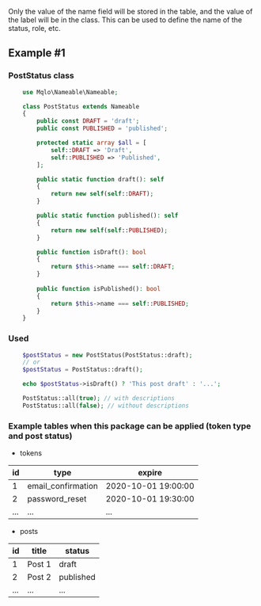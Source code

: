 Only the value of the name field will be stored in the table, and the value of the label will be in the class. This can be used to define the name of the status, role, etc.

## Example #1
### PostStatus class
```php
    use Mqlo\Nameable\Nameable;

    class PostStatus extends Nameable
    {
        public const DRAFT = 'draft';
        public const PUBLISHED = 'published';

        protected static array $all = [
            self::DRAFT => 'Draft',
            self::PUBLISHED => 'Published',
        ];

        public static function draft(): self
        {
            return new self(self::DRAFT);
        }

        public static function published(): self
        {
            return new self(self::PUBLISHED);
        }

        public function isDraft(): bool
        {
            return $this->name === self::DRAFT;
        }
        
        public function isPublished(): bool
        {
            return $this->name === self::PUBLISHED;
        }
    }
```
### Used
```php
    $postStatus = new PostStatus(PostStatus::draft);
    // or
    $postStatus = PostStatus::draft();

    echo $postStatus->isDraft() ? 'This post draft' : '...';

    PostStatus::all(true); // with descriptions
    PostStatus::all(false); // without descriptions
````
### Example tables when this package can be applied (token type and post status)
- tokens

| id | type | expire |
| ------ | ------ | ------ |
| 1 | email_confirmation | 2020-10-01 19:00:00 |
| 2 | password_reset | 2020-10-01 19:30:00 |
|...| ... | ... |

- posts

| id | title | status |
| ------ | ------ | ------ |
| 1 | Post 1 | draft |
| 2 | Post 2 | published |
|...| ... | ... |